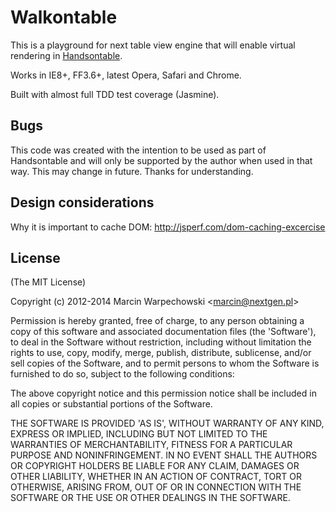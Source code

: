 # Walkontable

This is a playground for next table view engine that will enable virtual rendering in [Handsontable](http://handsontable.com/).

Works in IE8+, FF3.6+, latest Opera, Safari and Chrome.

Built with almost full TDD test coverage (Jasmine).

## Bugs

This code was created with the intention to be used as part of Handsontable and will only be supported by the author
when used in that way. This may change in future. Thanks for understanding.

## Design considerations

Why it is important to cache DOM: http://jsperf.com/dom-caching-excercise

## License

(The MIT License)

Copyright (c) 2012-2014 Marcin Warpechowski &lt;marcin@nextgen.pl&gt;

Permission is hereby granted, free of charge, to any person obtaining
a copy of this software and associated documentation files (the
'Software'), to deal in the Software without restriction, including
without limitation the rights to use, copy, modify, merge, publish,
distribute, sublicense, and/or sell copies of the Software, and to
permit persons to whom the Software is furnished to do so, subject to
the following conditions:

The above copyright notice and this permission notice shall be
included in all copies or substantial portions of the Software.

THE SOFTWARE IS PROVIDED 'AS IS', WITHOUT WARRANTY OF ANY KIND,
EXPRESS OR IMPLIED, INCLUDING BUT NOT LIMITED TO THE WARRANTIES OF
MERCHANTABILITY, FITNESS FOR A PARTICULAR PURPOSE AND NONINFRINGEMENT.
IN NO EVENT SHALL THE AUTHORS OR COPYRIGHT HOLDERS BE LIABLE FOR ANY
CLAIM, DAMAGES OR OTHER LIABILITY, WHETHER IN AN ACTION OF CONTRACT,
TORT OR OTHERWISE, ARISING FROM, OUT OF OR IN CONNECTION WITH THE
SOFTWARE OR THE USE OR OTHER DEALINGS IN THE SOFTWARE.